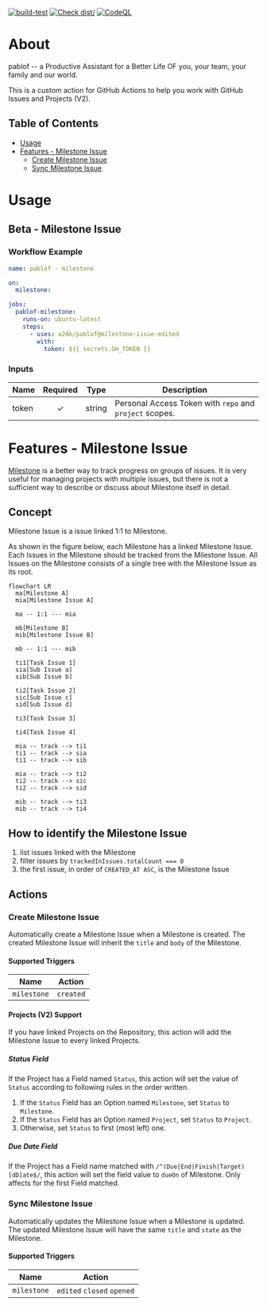 [![build-test](https://github.com/a24k/pablof/actions/workflows/test.yml/badge.svg)](https://github.com/a24k/pablof/actions/workflows/test.yml)
[![Check dist/](https://github.com/a24k/pablof/actions/workflows/check-dist.yml/badge.svg)](https://github.com/a24k/pablof/actions/workflows/check-dist.yml)
[![CodeQL](https://github.com/a24k/pablof/actions/workflows/codeql-analysis.yml/badge.svg)](https://github.com/a24k/pablof/actions/workflows/codeql-analysis.yml)

# About

pablof -- a Productive Assistant for a Better Life OF you, your team, your family and our world.

This is a custom action for GitHub Actions to help you work with GitHub Issues and Projects (V2).

## Table of Contents

- [Usage](#usage)
- [Features - Milestone Issue](#usage)
    - [Create Milestone Issue](#create-milestone-issue)
    - [Sync Milestone Issue](#sync-milestone-issue)

# Usage

## Beta - Milestone Issue

### Workflow Example

```yaml
name: pablof - milestone

on:
  milestone:

jobs:
  pablof-milestone:
    runs-on: ubuntu-latest
    steps:
      - uses: a24k/pablof@milestone-issue-edited
        with:
          token: ${{ secrets.GH_TOKEN }}
```

### Inputs

| Name    | Required | Type   | Description                                             |
| ---     | :---:    | ---    | ---                                                     |
| token   | ✓        | string | Personal Access Token with `repo` and `project` scopes. |

# Features - Milestone Issue

[Milestone](https://docs.github.com/en/issues/using-labels-and-milestones-to-track-work/about-milestones)
is a better way to track progress on groups of issues.
It is very useful for managing projects with multiple issues,
but there is not a sufficient way to describe or discuss about Milestone itself in detail.

## Concept

Milestone Issue is a issue linked 1:1 to Milestone.

As shown in the figure below, each Milestone has a linked Milestone Issue.
Each Issues in the Milestone should be tracked from the Milestone Issue.
All Issues on the Milestone consists of a single tree with the Milestone Issue as its root.

```mermaid
flowchart LR
  ma[Milestone A]
  mia[Milestone Issue A]

  ma -- 1:1 --- mia

  mb[Milestone B]
  mib[Milestone Issue B]

  mb -- 1:1 --- mib

  ti1[Task Issue 1]
  sia[Sub Issue a]
  sib[Sub Issue b]

  ti2[Task Issue 2]
  sic[Sub Issue c]
  sid[Sub Issue d]

  ti3[Task Issue 3]

  ti4[Task Issue 4]

  mia -- track --> ti1
  ti1 -- track --> sia
  ti1 -- track --> sib

  mia -- track --> ti2
  ti2 -- track --> sic
  ti2 -- track --> sid

  mib -- track --> ti3
  mib -- track --> ti4
```

## How to identify the Milestone Issue

1. list issues linked with the Milestone
1. filter issues by `trackedInIssues.totalCount === 0`
1. the first issue, in order of `CREATED_AT ASC`, is the Milestone Issue

## Actions

### Create Milestone Issue

Automatically create a Milestone Issue when a Milestone is created.
The created Milestone Issue will inherit the `title` and `body` of the Milestone.

#### Supported Triggers

| Name        | Action    |
| ---         | ---       |
| `milestone` | `created` |

#### Projects (V2) Support

If you have linked Projects on the Repository,
this action will add the Milestone Issue to every linked Projects.

##### Status Field

If the Project has a Field named `Status`,
this action will set the value of `Status` according to following rules in the order written.

1. If the `Status` Field has an Option named `Milestone`, set `Status` to `Milestone`.
1. If the `Status` Field has an Option named `Project`, set `Status` to `Project`.
1. Otherwise, set `Status` to first (most left) one.

##### Due Date Field

If the Project has a Field name matched with `/^(Due|End|Finish|Target) [dD]ate$/`,
this action will set the field value to `dueOn` of Milestone.
Only affects for the first Field matched.

### Sync Milestone Issue

Automatically updates the Milestone Issue when a Milestone is updated.
The updated Milestone Issue will have the same `title` and `state` as the Milestone.

#### Supported Triggers

| Name        | Action    |
| ---         | ---       |
| `milestone` | `edited` `closed` `opened` |

